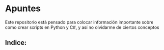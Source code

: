 # Apuntes 

Este repositorio está pensado para colocar información importante sobre como crear scripts en Python y C#, y así no olvidarme de ciertos conceptos

## Indice:
